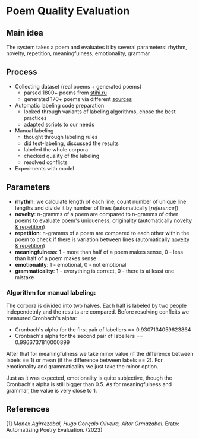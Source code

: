 # Poem Quality Evaluation
## Main idea
The system takes a poem and evaluates it by several parameters: rhythm, novelty, repetition, meaningfulness, emotionality, grammar

## Process
+ Collecting dataset (real poems + generated poems)
  + parsed 1800+ poems from [stihi.ru](https://stihi.ru/)
  + generated 170+ poems via different [sources](https://github.com/polinadumbledore/poem_quality_evaluation/blob/main/poems_generation/generation_sources.txt)
+ Automatic labeling code preparation
  + looked through variants of labeling algorithms, chose the best practices
  + adapted scripts to our needs
+ Manual labeling
  + thought through labeling rules
  + did test-labeling, discussed the results
  + labeled the whole corpora
  + checked quality of the labeling
  + resolved conflicts
+ Experiments with model

## Parameters
+ **rhythm**: we calculate length of each line, count number of unique line lengths and divide it by number of lines (automatically [*reference*])
+ **novelty**: n-gramms of a poem are compared to n-gramms of other poems to evaluate poem's uniqueness, originality (automatically [novelty & repetition](https://github.com/polinadumbledore/poem_quality_evaluation/blob/main/novelty_and_repetition.ipynb))
+ **repetition**: n-gramms of a poem are compared to each other within the poem to check if there is variation between lines (automatically [novelty & repetition](https://github.com/polinadumbledore/poem_quality_evaluation/blob/main/novelty_and_repetition.ipynb))
+ **meaningfulness**: 1 - more than half of a poem makes sense, 0 - less than half of a poem makes sense
+ **emotionality**: 1 - emotional, 0 - not emotional
+ **grammaticality**: 1 - everything is correct, 0 - there is at least one mistake
### Algorithm for manual labeling:
The corpora is divided into two halves. Each half is labeled by two people independetnly and the results are compared. Before resolving conflcits we measured Cronbach's alpha:
- Cronbach's alpha for the first pair of labellers == 0.9307134059623864
- Cronbach's alpha for the second pair of labellers == 0.9966737810000899

After that for meaningfulness we take minor value (if the difference between labels == 1) or mean (if the difference between labels == 2). For emotionality and grammaticality we just take the minor option.

Just as it was expected, emotionality is quite subjective, though the Cronbach's alpha is still bigger than 0.5. As for meaningfulness and grammar, the value is very close to 1. 

## References
[1] *Manex Agirrezabal, Hugo Gonçalo Oliveira, Aitor Ormazabal.* Erato: Automatizing Poetry Evaluation. (2023)

